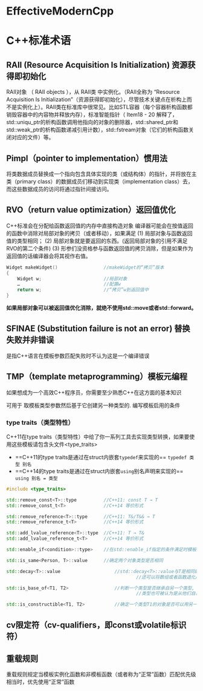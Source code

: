 # EffectiveModernCpp

# C++标准术语

## RAII (Resource Acquisition Is Initialization) 资源获得即初始化
RAII对象 （ RAII objects ），从 RAII类 中实例化。（RAII全称为 “Resource Acquisition Is Initialization”（资源获得即初始化），尽管技术关键点在析构上而不是实例化上）。RAII类在标准库中很常见。比如STL容器（每个容器析构函数都销毁容器中的内容物并释放内存），标准智能指针（ Item18 - 20 解释了，std::uniqu_ptr的析构函数调用他指向的对象的删除器，std::shared_ptr和std::weak_ptr的析构函数递减引用计数），std::fstream对象（它们的析构函数关闭对应的文件）等。

## Pimpl（pointer to implementation）惯用法
将类数据成员替换成一个指向包含具体实现的类（或结构体）的指针，并将放在主类（primary class）的数据成员们移动到实现类（implementation class）去，而这些数据成员的访问将通过指针间接访问。

## RVO（return value optimization）返回值优化
C++标准会在分配给函数返回值的内存中直接构造对象
编译器可能会在按值返回的函数中消除对局部对象的拷贝（或者移动），如果满足
(1) 局部对象与函数返回值的类型相同；
(2) 局部对象就是要返回的东西。(返回局部对象的引用不满足RVO的第二个条件)
(3) 形参们没资格参与函数返回值的拷贝消除，但是如果作为返回值的话编译器会将其视作右值。

```cpp
Widget makeWidget()                 //makeWidget的“拷贝”版本
{
    Widget w;                       //局部对象
    …                               //配置w
    return w;                       //“拷贝”w到返回值中
}
```
**如果局部对象可以被返回值优化消除，就绝不使用std::move或者std::forward。**

## SFINAE (Substitution failure is not an error) 替换失败并非错误
是指C++语言在模板参数匹配失败时不认为这是一个编译错误

## TMP（template metaprogramming）模板元编程
如果想成为一个高效C++程序员，你需要至少熟悉C++在这方面的基本知识

可用于 取模板类型参数然后基于它创建另一种类型的. 
编写模板启用的条件

### type traits（类型特性）
C++11在type traits（类型特性）中给了你一系列工具去实现类型转换，如果要使用这些模板请包含头文件<type_traits>
- ==C++11的type traits是通过在struct内嵌套`typedef`来实现的== 	`typedef 类型 别名`
- ==C++14的type traits是通过在struct内嵌套`using`别名声明来实现的==	`using 别名 = 类型`

```cpp
#include <type_traits>

std::remove_const<T>::type          //C++11: const T → T 
std::remove_const_t<T>              //C++14 等价形式

std::remove_reference<T>::type      //C++11: T&/T&& → T 
std::remove_reference_t<T>          //C++14 等价形式

std::add_lvalue_reference<T>::type  //C++11: T → T& 
std::add_lvalue_reference_t<T>      //C++14 等价形式

std::enable_if<condition>::type> 	//在std::enable_if指定的条件满足时模板才启用

std::is_same<Person, T>::value 		//确定两个对象类型是否相同

std::decay<T>::value 					//std::decay<T>::value与T是相同的，只不过会移除引用和cv限定符（cv-qualifiers，即const或volatile标识符）的修饰
					  							//还可以将数组或者函数退化成指针

std::is_base_of<T1, T2>					//判断一个类型是否继承自另一个类型, 如果std::is_base_of<T1, T2>是true就表示T2派生自T1
												//类型也可被认为是从他们自己派生，所以std::is_base_of<T, T>::value总是true

std::is_constructible<T1, T2>			//确定一个类型T1的对象是否可以用另一个不同类型T2（或多个类型）的对象（或多个对象）来构造
```

## cv限定符（cv-qualifiers，即const或volatile标识符）

## 重载规则

重载规则规定当模板实例化函数和非模板函数（或者称为“正常”函数）匹配优先级相当时，优先使用“正常”函数